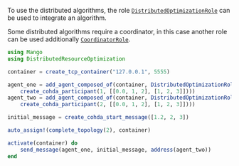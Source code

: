 To use the distributed algorithms, the role [`DistributedOptimizationRole`](@ref) can be used to integrate an algorithm. 

Some distributed algorithms require a coordinator, in this case another role can be used additionally [`CoordinatorRole`](@ref).

```julia
using Mango
using DistributedResourceOptimization

container = create_tcp_container("127.0.0.1", 5555)

agent_one = add_agent_composed_of(container, DistributedOptimizationRole(
    create_cohda_participant(1, [[0.0, 1, 2], [1, 2, 3]])))
agent_two = add_agent_composed_of(container, DistributedOptimizationRole(
    create_cohda_participant(2, [[0.0, 1, 2], [1, 2, 3]])))

initial_message = create_cohda_start_message([1.2, 2, 3])

auto_assign!(complete_topology(2), container)

activate(container) do
    send_message(agent_one, initial_message, address(agent_two))
end
```